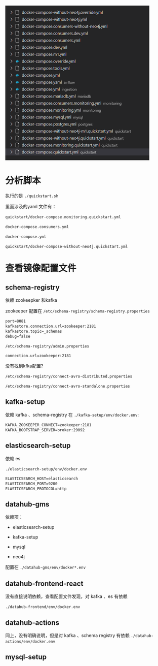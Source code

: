  ![image-20220311161712496](https://raw.githubusercontent.com/vinloong/imgchr/main/notes/img/202203111617619.png)

# 分析脚本

执行的是 `./quickstart.sh`

里面涉及的yaml 文件有：

`quickstart/docker-compose.monitoring.quickstart.yml`

`docker-compose.consumers.yml`

`docker-compose.yml`

`quickstart/docker-compose-without-neo4j.quickstart.yml`



# 查看镜像配置文件

## schema-registry

依赖 zookeepker 和kafka

zookeeper 配置在 `/etc/schema-registry/schema-registry.properties`

```properties
port=8081
kafkastore.connection.url=zookeeper:2181
kafkastore.topic=_schemas
debug=false
```

 `/etc/schema-registry/admin.properties`

```
connection.url=zookeeper:2181
```

没有找到kfka配置?

`/etc/schema-registry/connect-avro-distributed.properties`

`/etc/schema-registry/connect-avro-standalone.properties`



## kafka-setup

依赖 kafka 、schema-registry
在 `./kafka-setup/env/docker.env`:

```
KAFKA_ZOOKEEPER_CONNECT=zookeeper:2181
KAFKA_BOOTSTRAP_SERVER=broker:29092
```



##  elasticsearch-setup

依赖 es

`./elasticsearch-setup/env/docker.env`

```
ELASTICSEARCH_HOST=elasticsearch
ELASTICSEARCH_PORT=9200
ELASTICSEARCH_PROTOCOL=http
```



## datahub-gms

依赖项：

- elasticsearch-setup


- kafka-setup
- mysql
- neo4j

配置在  `./datahub-gms/env/docker*.env`

## datahub-frontend-react

没有直接说明依赖，查看配置文件发现，对 kafka 、es 有依赖

`./datahub-frontend/env/docker.env`



## datahub-actions

同上，没有明确说明，但是对 kafka 、schema registry 有依赖
`./datahub-actions/env/docker.env`

## mysql-setup




